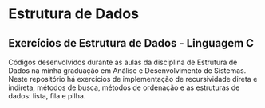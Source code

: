 # Estrutura de Dados
## Exercícios de Estrutura de Dados - Linguagem C

Códigos desenvolvidos durante as aulas da disciplina de Estrutura de Dados na minha graduação em Análise e Desenvolvimento de Sistemas. Neste repositório há exercícios de implementação de recursividade direta e indireta, métodos de busca, métodos de ordenação e as estruturas de dados: lista, fila e pilha.
